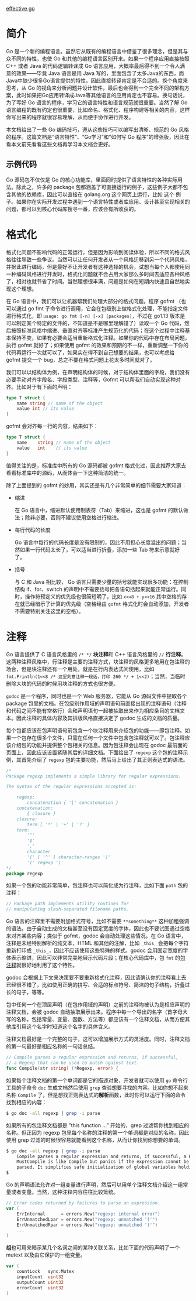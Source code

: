 [effective go](https://golang.google.cn/doc/effective_go.html)

# 简介
Go 是一个新的编程语言。虽然它从既有的编程语言中借鉴了很多理念，但是其与众不同的特性，也使 Go 和其他的编程语言区别开来。如果一个程序应用直接按照 C++ 或者 Java 的代码逻辑转译成 Go 语言应用，大概率最后得不到一个令人满意的效果——毕竟 Java 语言是用 Java 写的，里面包含了太多Java的东西，而Java中缺少很多Go语言提供的特性，因此直接转译肯定是不合适的。换个角度来思考，从 Go 的视角来分析问题并设计软件，最后也会得到一个完全不同的架构方案，此时如果把Go应用转译成Java等其他语言的应用肯定也不容易。换句话说，为了写好 Go 语言的程序，学习它的语言特性和语言规范就很重要。当然了解 Go 语言编程的既有约定也很重要，比如命名、格式化、程序构建等相关的内容，这样你写出来的程序就很容易理解，从而便于协作进行开发。

本文档给出了一些 Go 编码技巧，遵从这些技巧可以编写出清晰、规范的 Go 风格的程序。这篇文档是“语言特性”、“Go学习”和“如何写 Go 程序”的增强版，因此在看本文前先看看这些文档再学习本文档会更好。

## 示例代码
Go 源码包不仅仅是 Go 的核心功能库，里面同时提供了语言特性的各种实际用法。除此之，许多的 package 包都涵盖了可直接运行的例子，这些例子大都不包含其他的依赖库，因此可以直接在 golang.org 这个网页上运行，比如 这个 例子。如果你在实际开发过程中遇到一个语言特性或者库应用、设计甚至实现相关的问题，都可以到核心代码库搜寻一番，应该会有所收获的。


# 格式化

格式化问题不影响代码的正常运行，但是因为影响到阅读体验，所以不同的格式风格往往导致一些争议。当然可以让任何开发者从一个风格迁移到另一个代码风格，并据此进行编码，但是最好不让开发者有这种选择的机会，试想当每个人都使用同一种编码风格进行开发时，格式化问题就不会占用大家那么多时间去适应各种风格了，相对也就节省了时间。当然理想很丰满，问题是如何在短期内快速且自然地实现这个理想。

在 Go 语言中，我们可以让机器帮我们处理大部分的格式问题。程序 gofmt （也可以通过 go fmt 子命令进行调用，它会在包级别上做格式化处理，不能指定文件进行格式化，即 `usage: go fmt [-n] [-x] [packages]`，不过在 go1.13 版本是可以制定某个特定的文件的，不知道是不是哪里理解错了）读取一个 Go 代码，然后按照标准风格中缩进、垂直对齐等标准产生规范化的代码；在这个过程中注释基本保持不变，如果有必要会适当重新格式化注释。如果你的代码中存在布局问题，执行 gofmt 就好了；如果使用 gofmt 的效果和预期的不一样，重新调整一下你的代码再运行一次就可以了，如果实在得不到自己想要的结果，也可以考虑给 gofmt 提交一个 bug，总之不要在格式问题上花太多时间就对了。

我们可以以结构体为例，在声明结构体的时候，对于结构体里面的字段，我们没有必要手动对齐字段名、字段类型、注释等，Gofmt 可以帮我们自动实现这种对齐。比如对于有下面的声明：

```go
type T struct {
    name string // name of the object
    value int // its value
}
```

gofmt 会对齐每一行的内容，结果如下：

```go
type T struct {
    name    string // name of the object
    value   int    // its value
}
```

值得关注的是，标准库中所有的 Go 源码都被 gofmt 格式化过，因此推荐大家去看看标准库中的源码，从而体会一下这种简洁的统一。

除了上面提到的 gofmt 的妙用，其实还是有几个非常简单的细节需要大家知道：

* 缩进

    在 Go 语言中，缩进默认使用制表符（Tab）来缩进，这也是 gofmt 的默认做法；除非必要，否则不建议使用空格进行缩进。

* 每行代码的长度

    Go 语言中每行的代码长度是没有限制的，因此不用担心长度溢出的问题；当然如果一行代码太长了，可以适当进行折叠，添加一些 Tab 符来示意就好了。

* 括号

    与 C 和 Java 相比较， Go 语言只需要少量的括号就能实现很多功能：在控制结构 if、for、switch 的声明中不需要括号把各语句括起来就能正常运行。同时，操作符预定义的优先级也很简短明了，比如 `x<<8 + y<<16` 其中空格的存在就已经暗示了计算的优先级（空格经由 `gofmt` 格式化时会自动添加，开发者不需要特别关注这里的空格）。


# 注释

Go 语言提供了 C 语言风格里的 `/* */` **块注释**和 C++ 语言风格里的 `//` **行注释**。这两种注释风格中，行注释是主要的注释方式，块注释的风格更多地用在包注释的场合，但是块注释还有一个用处，就是在行内表达式间使用，比如 `fmt.Println(1<<8 /* 这里刻意注释一段话，打印 260 */ + 1<<2)`；当然，当临时删除大块的代码的时候用块注释的方式也很方便。

`godoc` 是一个程序，同时也是一个 Web 服务器，它能从 Go 源码文件中提取各个 package 包里的文档。在包级别作用域的声明语句前直接出现的注释语句（注释和代码之间不能有空格行）会和声明语句一起被抽取出来作为相应条目的文档文本。因此注释的具体内容及其排版风格直接决定了 godoc 生成的文档的质量。

每个包都应该在包声明语句前包含一个块注释用来介绍包的功能——即包注释。如果一个包存在很多个文件，只需在任何一个文件中包含包注释就可以了。包注释应该介绍包的功能并提供整个包相关的信息。因为包注释会出现在 godoc 最前面的页面上，因此应该设置紧随其后的详细文档。下面给出了 `regexp` 这个包的注释示例，其首先介绍了 `regexp` 包的主要功能，然后马上给出了其正则表达式的语法。

```go
/*
Package regexp implements a simple library for regular expressions.

The syntax of the regular expressions accepted is:

    regexp:
        concatenation { '|' concatenation }
    concatenation:
        { closure }
    closure:
        term [ '*' | '+' | '?' ]
    term:
        '^'
        '$'
        '.'
        character
        '[' [ '^' ] character-ranges ']'
        '(' regexp ')'
*/
package regexp

```

如果一个包的功能非常简单，包注释也可以简化成为行注释，比如下面 `path` 包的注释：

```go
// Package path implements utility routines for
// manipulating slash-separated filename paths.
```

Go 语言的注释里不需要附加格式符号，比如不需要 `**something**` 这种加粗强调的语法。由于自动生成的文档甚至没有固定宽度的字体，因此也不要试图通过空格来对齐某些内容；类似于 gofmt，godoc 会自动处理这些情况。在 Go 语言中，注释是未经特别解析的纯文本，HTML 和其他的注解，比如 `_this_` 会把每个字符重新打印成 `_this_`，因此不应该使用这些特殊的样式。godoc 会用固定宽度的字体表示缩进，因此可以非常完美地展示代码片段；在核心代码库中，包 `fmt` 的[包注释](https://github.com/golang/go/blob/release-branch.go1.13/src/fmt/doc.go)就很好地利用了这个特性。

godoc 会根据上下文来决策要不要重新格式化注释，因此请确认你的注释看上去已经很不错了，比如使用正确的拼写、合适的标点符号、简洁的句子结构，折叠过长的句子，等等。

包中任何一个在顶层声明（在包作用域的声明）之前的注释均被认为是相应声明的注释文档，会被 godoc 自动抽取展示出来。程序中每一个导出的名字（首字母大写的名称，包括常量、变量、函数、方法等）都应该有一个注释文档，从而方便其他库引用这个名字时知道这个名字的具体含义。

注释文档最好是一个完整的句子，这可以增加展示方式的灵活度。同时，注释文档的第一句最好是相应名称的一句话总结。

```go
// Compile parses a regular expression and returns, if successful,
// a Regexp that can be used to match against text.
func Compile(str string) (*Regexp, error) {
```

如果每个注释文档的第一个单词都是它的描述对象，开发者就可以使用 `go` 命令行工具的子命令 `doc` 生成文档然后使用 `grep` 查验想要寻找的内容。比如你想不起来名称 `Compile` 了，但是想找正则表达式的**解析**函数，此时你可以运行下面的命令找到相应的内容：

```bash
$ go doc -all regexp | grep -i parse
```

如果所有的包注释文档都是 ”this function ...” 开始的，grep 过滤帮你找到相应的名称。但正因为 regexp 包里每个名称的注释的第一个单词都是对应的名称，因此使用 grep 过滤的时候很容易就能看到这个名称，从而让你找到你想要的单词。

```bash
$ go doc -all regexp | grep -i parse
    Compile parses a regular expression and returns, if successful, a Regexp
    MustCompile is like Compile but panics if the expression cannot be parsed.
    parsed. It simplifies safe initialization of global variables holding
$
```

Go 的声明语法允许对一组变量进行声明，然后可以用单个注释文档介绍这一组常量或者变量。当然，这种注释内容往往比较笼统。

```go
// Error codes returned by failures to parse an expression.
var (
    ErrInternal      = errors.New("regexp: internal error")
    ErrUnmatchedLpar = errors.New("regexp: unmatched '('")
    ErrUnmatchedRpar = errors.New("regexp: unmatched ')'")
    ...
)
```

**组**也可用来暗示某几个名词之间的某种关联关系，比如下面的代码声明了一个 mutext 以及由它保护的一组变量。

```go
var (
    countLock   sync.Mutex
    inputCount  uint32
    outputCount uint32
    errorCount  uint32
)
```